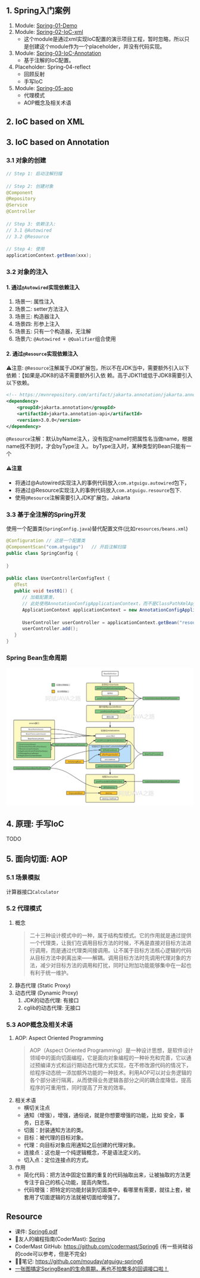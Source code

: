 ## 1. Spring入门案例
1. Module: [Spring-01-Demo](Spring-01-Demo)
2. Module: [Spring-02-IoC-xml](Spring-02-IoC-xml)
   * 这个module是通过xml实现IoC配置的演示项目工程，暂时忽略，所以只是创建这个module作为一个placeholder，并没有代码实现。
3. Module: [Spring-03-IoC-Annotation](Spring-03-IoC-Annotation)
   * 基于注解的IoC配置。
4. Placeholder: Spring-04-reflect
   * 回顾反射
   * 手写IoC
5. Module: [Spring-05-aop](Spring-05-aop)
   * 代理模式
   * AOP概念及相关术语


## 2. IoC based on XML

## 3. IoC based on Annotation
### 3.1 对象的创建
```java
// Step 1: 启动注解扫描

// Step 2: 创建对象
@Component
@Repository
@Service
@Controller

// Step 3: 依赖注入:
// 3.1 @Autowired
// 3.2 @Resource

// Step 4: 使用
applicationContext.getBean(xxx);
```

### 3.2 对象的注入
#### 1. 通过`@Autowired`实现依赖注入
1. 场景一: 属性注入
2. 场景二: setter方法注入
3. 场景三: 构造器注入
4. 场景四: 形参上注入
5. 场景五: 只有一个构造器，无注解
6. 场景六: `@Autowired + @Qualifier`组合使用

#### 2. 通过`@Resource`实现依赖注入
⚠️注意: `@Resource`注解属于JDK扩展包，所以不在JDK当中，需要额外引⼊以下依赖：【如果是JDK8的话不需要额外引⼊依
赖。⾼于JDK11或低于JDK8需要引⼊以下依赖。
```xml
<!-- https://mvnrepository.com/artifact/jakarta.annotation/jakarta.annotation-api -->
<dependency>
    <groupId>jakarta.annotation</groupId>
    <artifactId>jakarta.annotation-api</artifactId>
    <version>3.0.0</version>
</dependency>
```

`@Resource`注解：默认byName注⼊，没有指定name时把属性名当做name，根据name找不到时，才会byType注
⼊。 byType注⼊时，某种类型的Bean只能有⼀个

#### ⚠️注意
* 将通过@Autowired实现注入的事例代码放入`com.atguigu.autowired`包下，
* 将通过@Resource实现注入的事例代码放入`com.atguigu.resource`包下.
* 使用`@Resource`注解需要引入JDK扩展包，Jakarta

### 3.3 基于全注解的Spring开发
使用一个配置类(`SpringConfig.java`)替代配置文件(比如`resources/beans.xml`)
```java
@Configuration // 这是一个配置类
@ComponentScan("com.atguigu")   // 开启注解扫描
public class SpringConfig {

}

public class UserControllerConfigTest {
   @Test
   public void test01() {
      // 加载配置类，
      // 此处使用AnnotationConfigApplicationContext，而不是ClassPathXmlApplicationContext
      ApplicationContext applicationContext = new AnnotationConfigApplicationContext(SpringConfig.class);  

      UserController userController = applicationContext.getBean("resourceUserController", UserController.class);
      userController.add();
   }
}
```

### Spring Bean生命周期
![](docs/images/Spring.Bean.Lifecycle.png)


## 4. 原理: 手写IoC 
TODO


## 5. 面向切面: AOP
### 5.1 场景模拟
计算器接口`Calculator`

### 5.2 代理模式
1. 概念
   > 二十三种设计模式中的一种，属于结构型模式。它的作用就是通过提供一个代理类，让我们在调用目标方法的时候，不再是直接对目标方法进行调用，而是通过代理类间接调用。让不属于目标方法核心逻辑的代码从目标方法中剥离出来——解耦。调用目标方法时先调用代理对象的方法，减少对目标方法的调用和打扰，同时让附加功能能够集中在一起也有利于统一维护。
2. 静态代理 (Static Proxy)
3. 动态代理 (Dynamic Proxy)
   1. JDK的动态代理: 有接口
   2. cglib的动态代理: 无接口

### 5.3 AOP概念及相关术语
1. AOP: Aspect Oriented Programming
   > AOP（Aspect Oriented Programming）是一种设计思想，是软件设计领域中的面向切面编程，它是面向对象编程的一种补充和完善，它以通过预编译方式和运行期动态代理方式实现，在不修改源代码的情况下，给程序动态统一添加额外功能的一种技术。利用AOP可以对业务逻辑的各个部分进行隔离，从而使得业务逻辑各部分之间的耦合度降低，提高程序的可重用性，同时提高了开发的效率。
2. 相关术语
   * 横切关注点
   * 通知（增强），增强，通俗说，就是你想要增强的功能，比如 安全，事务，日志等。
   * 切面：封装通知方法的类。
   * 目标：被代理的目标对象。
   * 代理：向目标对象应用通知之后创建的代理对象。
   * 连接点：这也是一个纯逻辑概念，不是语法定义的。
   * 切入点：定位连接点的方式。
3. 作用
   * 简化代码：把方法中固定位置的重复的代码抽取出来，让被抽取的方法更专注于自己的核心功能，提高内聚性。
   * 代码增强：把特定的功能封装到切面类中，看哪里有需要，就往上套，被套用了切面逻辑的方法就被切面给增强了。

## Resource
* 课件: [Spring6.pdf](docs/Spring6.pdf)
* 📗友人的编程指南(CoderMast): [Spring](https://www.codermast.com/spring-series/spring/)
* CoderMast GitHub: https://github.com/codermast/Spring6 (有一些尚硅谷的code可以参考，但是不完全)
* 📗🌟笔记: https://github.com/mouday/atguigu-spring6
* [一张图搞定SpringBean的生命周期，再也不怕繁多的回调接口啦！](https://www.modb.pro/db/422673)